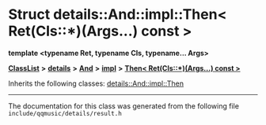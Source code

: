 

# Struct details::And::impl::Then&lt; Ret(Cls::\*)(Args...) const &gt;

**template &lt;typename Ret, typename Cls, typename... Args&gt;**



[**ClassList**](annotated.md) **>** [**details**](namespacedetails.md) **>** [**And**](namespacedetails_1_1And.md) **>** [**impl**](namespacedetails_1_1And_1_1impl.md) **>** [**Then&lt; Ret(Cls::\*)(Args...) const &gt;**](structdetails_1_1And_1_1impl_1_1Then_3_01Ret_07Cls_1_1_5_08_07Args_8_8_8_08_01const_01_4.md)








Inherits the following classes: [details::And::impl::Then](structdetails_1_1And_1_1impl_1_1Then.md)















































































































------------------------------
The documentation for this class was generated from the following file `include/qqmusic/details/result.h`

